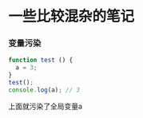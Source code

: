 # 一些比较混杂的笔记

### 变量污染

```javascript
function test () {
  a = 3;
}
test();
console.log(a); // 3 
```

上面就污染了全局变量a

